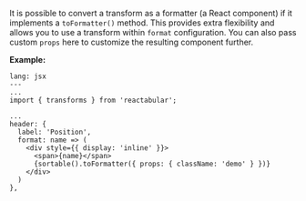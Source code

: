 It is possible to convert a transform as a formatter (a React component) if it implements a `toFormatter()` method. This provides extra flexibility and allows you to use a transform within `format` configuration. You can also pass custom `props` here to customize the resulting component further.

**Example:**

```code
lang: jsx
---
...
import { transforms } from 'reactabular';

...
header: {
  label: 'Position',
  format: name => (
    <div style={{ display: 'inline' }}>
      <span>{name}</span>
      {sortable().toFormatter({ props: { className: 'demo' } })}
    </div>
  )
},
```

